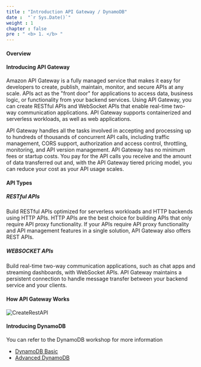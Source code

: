 ```yaml
---
title : "Introduction API Gateway / DynamoDB"
date :  "`r Sys.Date()`" 
weight : 1 
chapter : false
pre : " <b> 1. </b> "
---
```

#### Overview

#### Introducing API Gateway

Amazon API Gateway is a fully managed service that makes it easy for developers to create, publish, maintain, monitor, and secure APIs at any scale. APIs act as the "front door" for applications to access data, business logic, or functionality from your backend services. Using API Gateway, you can create RESTful APIs and WebSocket APIs that enable real-time two-way communication applications. API Gateway supports containerized and serverless workloads, as well as web applications.

API Gateway handles all the tasks involved in accepting and processing up to hundreds of thousands of concurrent API calls, including traffic management, CORS support, authorization and access control, throttling, monitoring, and API version management. API Gateway has no minimum fees or startup costs. You pay for the API calls you receive and the amount of data transferred out and, with the API Gateway tiered pricing model, you can reduce your cost as your API usage scales.

#### API Types

##### RESTful APIs

Build RESTful APIs optimized for serverless workloads and HTTP backends using HTTP APIs. HTTP APIs are the best choice for building APIs that only require API proxy functionality. If your APIs require API proxy functionality and API management features in a single solution, API Gateway also offers REST APIs.

##### WEBSOCKET APIs

Build real-time two-way communication applications, such as chat apps and streaming dashboards, with WebSocket APIs. API Gateway maintains a persistent connection to handle message transfer between your backend service and your clients.

#### How API Gateway Works

![CreateRestAPI](/images/1-introduction/New-API-GW-Diagram.png?featherlight=false&width=90pc)

#### Introducing DynamoDB

You can refer to the DynamoDB workshop for more information

- [DynamoDB Basic](https://000060.awsstudygroup.com/en/)
- [Advanced DynamoDB](https://000039.awsstudygroup.com/en/)
